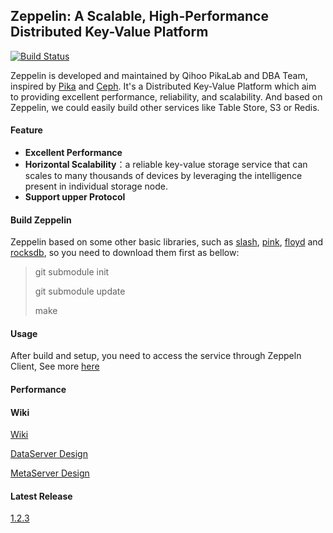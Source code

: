 ## **Zeppelin: A Scalable, High-Performance Distributed Key-Value Platform**

[![Build Status](https://travis-ci.org/Qihoo360/zeppelin.svg?branch=master)](https://travis-ci.org/Qihoo360/zeppelin)

Zeppelin is developed and maintained by Qihoo PikaLab and DBA Team, inspired by [Pika](https://github.com/Qihoo360/pika) and [Ceph](https://github.com/ceph/ceph). It's a Distributed Key-Value Platform which aim to providing excellent performance, reliability, and scalability. And based on Zeppelin, we could easily build other services like Table Store, S3 or Redis.


#### **Feature**

- **Excellent Performance**
- **Horizontal Scalability**：a reliable key-value storage service that can scales to many thousands of devices by leveraging the intelligence present in individual storage node.
- **Support upper Protocol**


#### **Build Zeppelin**

Zeppelin based  on some other basic libraries, such as [slash](https://github.com/PikaLabs/slash), [pink](https://github.com/PikaLabs/pink), [floyd](https://github.com/PikaLabs/floyd) and [rocksdb](https://github.com/facebook/rocksdb), so you need to download them first as bellow: 

> git submodule init
>
> git submodule update
>
> make


#### **Usage**

After build and setup, you need to access the service through Zeppeln Client, See more [here](https://github.com/Qihoo360/zeppelin-client)



#### **Performance**

#### Wiki
[Wiki](https://github.com/baotiao/zeppelin/wiki)

[DataServer Design](http://catkang.github.io/2018/01/16/zeppelin-node.html)

[MetaServer Design](http://catkang.github.io/2018/01/16/zeppelin-meta.html)

#### Latest Release
[1.2.3](https://github.com/Qihoo360/zeppelin/releases)
